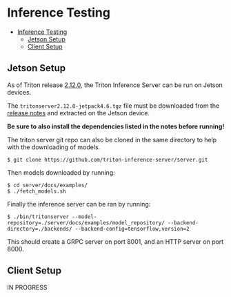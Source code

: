 # Inference Testing

- [Inference Testing](#inference-testing)
  - [Jetson Setup](#jetson-setup)
  - [Client Setup](#client-setup)

## Jetson Setup

As of Triton release [2.12.0](https://github.com/triton-inference-server/server/releases/tag/v2.12.0), the Triton Inference Server can be run on Jetson devices.

The `tritonserver2.12.0-jetpack4.6.tgz` file must be downloaded from the [release notes](https://github.com/triton-inference-server/server/releases/tag/v2.12.0) and extracted on the Jetson device.

**Be sure to also install the dependencies listed in the notes before running!**

The triton server git repo can also be cloned in the same directory to help with the downloading of models.

`$ git clone https://github.com/triton-inference-server/server.git`

Then models downloaded by running:

```
$ cd server/docs/examples/
$ ./fetch_models.sh
```

Finally the inference server can be ran by running:

`$ ./bin/tritonserver --model-repository=./server/docs/examples/model_repository/ --backend-directory=./backends/ --backend-config=tensorflow,version=2`

This should create a GRPC server on port 8001, and an HTTP server on port 8000.

## Client Setup

IN PROGRESS
